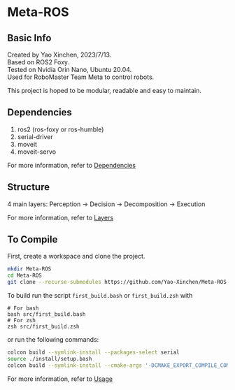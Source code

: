 # Meta-ROS

## Basic Info

Created by Yao Xinchen, 2023/7/13. \
Based on ROS2 Foxy. \
Tested on Nvidia Orin Nano, Ubuntu 20.04. \
Used for RoboMaster Team Meta to control robots.

This project is hoped to be modular, readable and easy to maintain.

## Dependencies

1. ros2 (ros-foxy or ros-humble)
2. serial-driver
3. moveit
4. moveit-servo

For more information, refer to [Dependencies](dependencies.md)

## Structure

4 main layers: Perception -> Decision -> Decomposition -> Execution

For more information, refer to [Layers](layers.md)

## To Compile

First, create a workspace and clone the project.

```Bash
mkdir Meta-ROS
cd Meta-ROS
git clone --recurse-submodules https://github.com/Yao-Xinchen/Meta-ROS src
```

To build run the script `first_build.bash` or `first_build.zsh` with

```Shell
# For bash
bash src/first_build.bash
# For zsh
zsh src/first_build.zsh
```

or run the following commands:

```Bash
colcon build --symlink-install --packages-select serial
source ./install/setup.bash
colcon build --symlink-install --cmake-args '-DCMAKE_EXPORT_COMPILE_COMMANDS=On'
```

For more information, refer to [Usage](usage.md)
